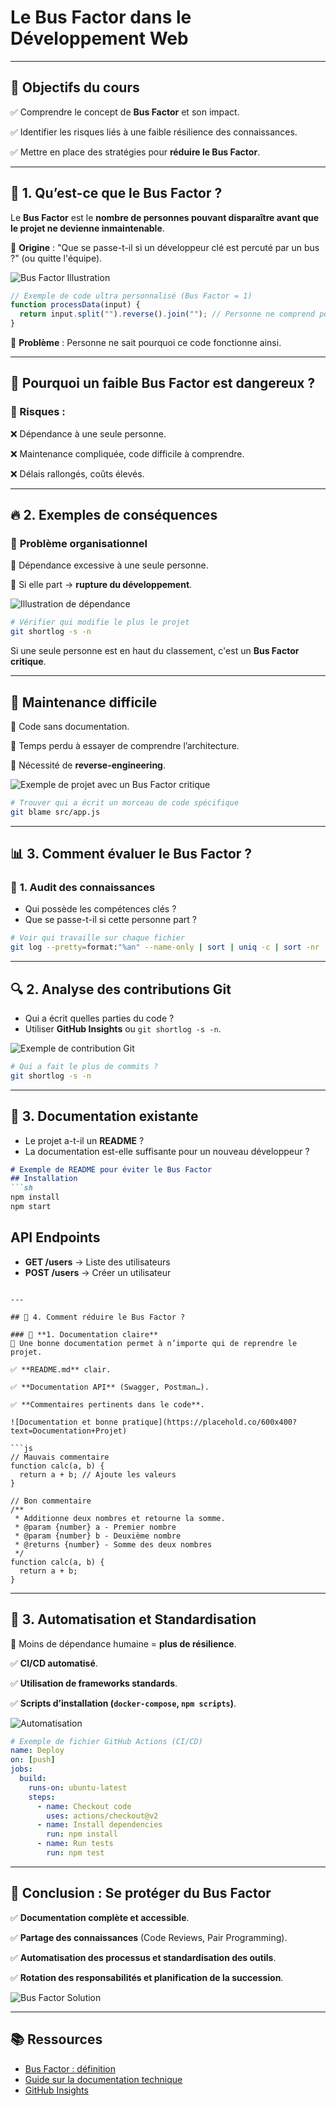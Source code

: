 # Le Bus Factor dans le Développement Web
---

## 🎯 Objectifs du cours

✅ Comprendre le concept de **Bus Factor** et son impact.

✅ Identifier les risques liés à une faible résilience des connaissances.

✅ Mettre en place des stratégies pour **réduire le Bus Factor**.

---

## 📌 1. Qu’est-ce que le Bus Factor ?

Le **Bus Factor** est le **nombre de personnes pouvant disparaître avant que le projet ne devienne inmaintenable**.

🚌 **Origine** : "Que se passe-t-il si un développeur clé est percuté par un bus ?" (ou quitte l'équipe).

![Bus Factor Illustration](https://placehold.co/600x400?text=Bus+Factor+Illustration)

```js
// Exemple de code ultra personnalisé (Bus Factor = 1)
function processData(input) {
  return input.split("").reverse().join(""); // Personne ne comprend pourquoi
}
```

🚨 **Problème** : Personne ne sait pourquoi ce code fonctionne ainsi.

---

## 🛑 Pourquoi un faible Bus Factor est dangereux ?

### 🚨 Risques :

❌ Dépendance à une seule personne.

❌ Maintenance compliquée, code difficile à comprendre.

❌ Délais rallongés, coûts élevés.

---

## 🔥 2. Exemples de conséquences

### 🏢 **Problème organisationnel**
📌 Dépendance excessive à une seule personne.

📌 Si elle part → **rupture du développement**.

![Illustration de dépendance](https://placehold.co/600x400?text=Dependance+Projet)

```sh
# Vérifier qui modifie le plus le projet
git shortlog -s -n
```

Si une seule personne est en haut du classement, c'est un **Bus Factor critique**.

---

## 🐌 **Maintenance difficile**
📌 Code sans documentation.

📌 Temps perdu à essayer de comprendre l’architecture.

📌 Nécessité de **reverse-engineering**.

![Exemple de projet avec un Bus Factor critique](https://placehold.co/600x400?text=Projet+Bus+Factor)

```sh
# Trouver qui a écrit un morceau de code spécifique
git blame src/app.js
```

---

## 📊 3. Comment évaluer le Bus Factor ?

### 🧐 **1. Audit des connaissances**
- Qui possède les compétences clés ?
- Que se passe-t-il si cette personne part ?

```sh
# Voir qui travaille sur chaque fichier
git log --pretty=format:"%an" --name-only | sort | uniq -c | sort -nr
```

---

## 🔍 **2. Analyse des contributions Git**
- Qui a écrit quelles parties du code ?
- Utiliser **GitHub Insights** ou `git shortlog -s -n`.

![Exemple de contribution Git](https://placehold.co/600x400?text=Git+Contributions)

```sh
# Qui a fait le plus de commits ?
git shortlog -s -n
```

---

## 📖 **3. Documentation existante**
- Le projet a-t-il un **README** ?
- La documentation est-elle suffisante pour un nouveau développeur ?

```md
# Exemple de README pour éviter le Bus Factor
## Installation
```sh
npm install
npm start
```

## API Endpoints
- **GET /users** → Liste des utilisateurs
- **POST /users** → Créer un utilisateur
```

---

## 🔧 4. Comment réduire le Bus Factor ?

### 📖 **1. Documentation claire**
📌 Une bonne documentation permet à n’importe qui de reprendre le projet.

✅ **README.md** clair.

✅ **Documentation API** (Swagger, Postman…).

✅ **Commentaires pertinents dans le code**.

![Documentation et bonne pratique](https://placehold.co/600x400?text=Documentation+Projet)

```js
// Mauvais commentaire
function calc(a, b) {
  return a + b; // Ajoute les valeurs
}

// Bon commentaire
/**
 * Additionne deux nombres et retourne la somme.
 * @param {number} a - Premier nombre
 * @param {number} b - Deuxième nombre
 * @returns {number} - Somme des deux nombres
 */
function calc(a, b) {
  return a + b;
}
```

---

## 🔄 **3. Automatisation et Standardisation**
📌 Moins de dépendance humaine = **plus de résilience**.

✅ **CI/CD automatisé**.

✅ **Utilisation de frameworks standards**.

✅ **Scripts d’installation (`docker-compose`, `npm scripts`)**.

![Automatisation](https://placehold.co/600x400?text=Automatisation+CI%2FCD)

```yaml
# Exemple de fichier GitHub Actions (CI/CD)
name: Deploy
on: [push]
jobs:
  build:
    runs-on: ubuntu-latest
    steps:
      - name: Checkout code
        uses: actions/checkout@v2
      - name: Install dependencies
        run: npm install
      - name: Run tests
        run: npm test
```

---

## 🚀 Conclusion : Se protéger du Bus Factor

✅ **Documentation complète et accessible**.

✅ **Partage des connaissances** (Code Reviews, Pair Programming).

✅ **Automatisation des processus et standardisation des outils**.

✅ **Rotation des responsabilités et planification de la succession**.

![Bus Factor Solution](https://placehold.co/600x400?text=Bus+Factor+Solution)

---

## 📚 **Ressources**
- [Bus Factor : définition](https://en.wikipedia.org/wiki/Bus_factor)
- [Guide sur la documentation technique](https://www.writethedocs.org/)
- [GitHub Insights](https://github.com/features/insights)
